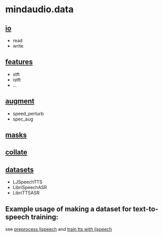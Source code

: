 # mindaudio.data

## [io](/mindaudio/data/io)
- read
- write

## [features](/mindaudio/data/features)
- stft
- istft
- ...

## [augment](/mindaudio/data/augment)
- speed_perturb
- spec_aug

## [masks](/mindaudio/data/masks)

## [collate](/mindaudio/data/collate)

## [datasets](/mindaudio/data/datasets)
- LJSpeechTTS
- LibriSpeechASR
- LibriTTSASR

## Example usage of making a dataset for text-to-speech training:

see [preprocess ljspeech](/mindaudio/examples/tacotron2/preprocess_tacotron2_ljspeech.py) and [train tts with ljspeech](/mindaudio/examples/tacotron2/dataset.py)